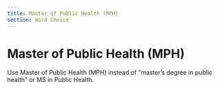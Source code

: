 ```yaml
---
title: Master of Public Health (MPH)
section: Word Choice
---
```

# Master of Public Health (MPH)

Use Master of Public Health (MPH) instead of “master’s degree in public health” or MS in Public Health.

